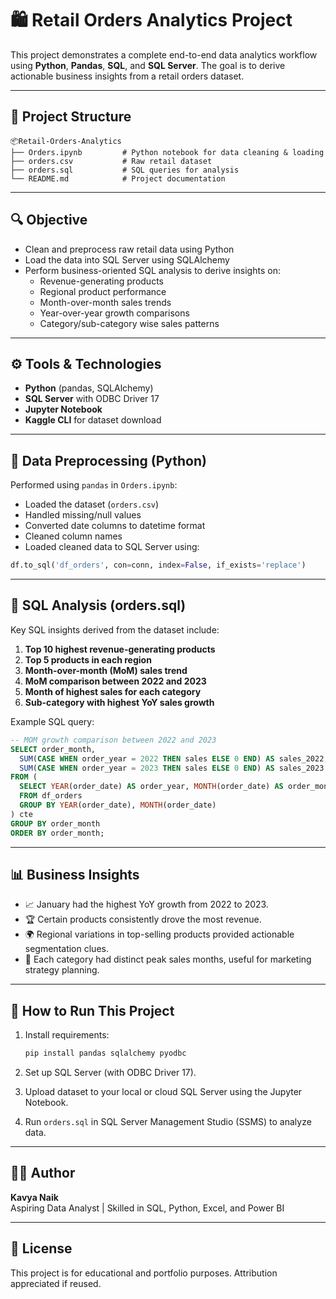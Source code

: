 
# 🛍️ Retail Orders Analytics Project

This project demonstrates a complete end-to-end data analytics workflow using **Python**, **Pandas**, **SQL**, and **SQL Server**. The goal is to derive actionable business insights from a retail orders dataset.

---

## 📁 Project Structure

```
📦Retail-Orders-Analytics
├── Orders.ipynb         # Python notebook for data cleaning & loading
├── orders.csv           # Raw retail dataset
├── orders.sql           # SQL queries for analysis
└── README.md            # Project documentation
```

---

## 🔍 Objective

- Clean and preprocess raw retail data using Python
- Load the data into SQL Server using SQLAlchemy
- Perform business-oriented SQL analysis to derive insights on:
  - Revenue-generating products
  - Regional product performance
  - Month-over-month sales trends
  - Year-over-year growth comparisons
  - Category/sub-category wise sales patterns

---

## ⚙️ Tools & Technologies

- **Python** (pandas, SQLAlchemy)
- **SQL Server** with ODBC Driver 17
- **Jupyter Notebook**
- **Kaggle CLI** for dataset download

---

## 🧹 Data Preprocessing (Python)

Performed using `pandas` in `Orders.ipynb`:
- Loaded the dataset (`orders.csv`)
- Handled missing/null values
- Converted date columns to datetime format
- Cleaned column names
- Loaded cleaned data to SQL Server using:

```python
df.to_sql('df_orders', con=conn, index=False, if_exists='replace')
```

---

## 🧠 SQL Analysis (orders.sql)

Key SQL insights derived from the dataset include:

1. **Top 10 highest revenue-generating products**
2. **Top 5 products in each region**
3. **Month-over-month (MoM) sales trend**
4. **MoM comparison between 2022 and 2023**
5. **Month of highest sales for each category**
6. **Sub-category with highest YoY sales growth**

Example SQL query:

```sql
-- MOM growth comparison between 2022 and 2023
SELECT order_month,
  SUM(CASE WHEN order_year = 2022 THEN sales ELSE 0 END) AS sales_2022,
  SUM(CASE WHEN order_year = 2023 THEN sales ELSE 0 END) AS sales_2023
FROM (
  SELECT YEAR(order_date) AS order_year, MONTH(order_date) AS order_month, SUM(sale_price) AS sales
  FROM df_orders
  GROUP BY YEAR(order_date), MONTH(order_date)
) cte
GROUP BY order_month
ORDER BY order_month;
```

---

## 📊 Business Insights

- 📈 January had the highest YoY growth from 2022 to 2023.
- 🏆 Certain products consistently drove the most revenue.
- 🌍 Regional variations in top-selling products provided actionable segmentation clues.
- 📅 Each category had distinct peak sales months, useful for marketing strategy planning.

---

## 🚀 How to Run This Project

1. Install requirements:
   ```bash
   pip install pandas sqlalchemy pyodbc
   ```

2. Set up SQL Server (with ODBC Driver 17).

3. Upload dataset to your local or cloud SQL Server using the Jupyter Notebook.

4. Run `orders.sql` in SQL Server Management Studio (SSMS) to analyze data.

---

## 🙋‍♀️ Author

**Kavya Naik**  
Aspiring Data Analyst | Skilled in SQL, Python, Excel, and Power BI  

---

## 📌 License

This project is for educational and portfolio purposes. Attribution appreciated if reused.
